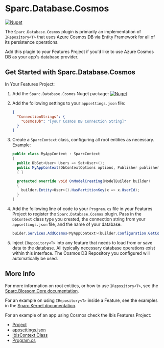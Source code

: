 # Sparc.Database.Cosmos

[![Nuget](https://img.shields.io/nuget/v/Sparc.Database.Cosmos?label=Sparc.Database.Cosmos)](https://www.nuget.org/packages/Sparc.Database.Cosmos/)

The `Sparc.Database.Cosmos` plugin is primarily an implementation of `IRepository<T>` that uses [Azure Cosmos DB](https://docs.microsoft.com/en-us/azure/cosmos-db/introduction) via Entity Framework for all of its persistence operations.

Add this plugin to your Features Project if you'd like to use Azure Cosmos DB as your app's database provider.

## Get Started with Sparc.Database.Cosmos

In Your Features Project:

1. Add the `Sparc.Database.Cosmos` Nuget package:
[![Nuget](https://img.shields.io/nuget/v/Sparc.Database.Cosmos?label=Sparc.Database.Cosmos)](https://www.nuget.org/packages/Sparc.Database.Cosmos/)
2. Add the following settings to your `appsettings.json` file:
	```json
	{
      "ConnectionStrings": {
        "CosmosDb": "[your Cosmos DB Connection String]"
	  }
	}
	```

3. Create a `SparcContext` class, configuring all root entities as necessary. Example:
    ```csharp
	public class MyAppContext : SparcContext
    {
      public DbSet<User> Users => Set<User>();
      public MyAppContext(DbContextOptions options, Publisher publisher) : base(options, publisher)
      { }

	  protected override void OnModelCreating(ModelBuilder builder)
	  {
	    builder.Entity<User>().HasPartitionKey(x => x.UserId);
	  }
	}
	```

4. Add the following line of code to your `Program.cs` file in your Features Project to register the `Sparc.Database.Cosmos` plugin. Pass in the `DbContext` class type you created, the connection string from your `appsettings.json` file, and the name of your database.
    ```csharp
    buider.Services.AddCosmos<MyAppContext>(builder.Configuration.GetConnectionString("CosmosDb"), "[your Database Name]");
	```

5. Inject `IRepository<T>` into any feature that needs to load from or save data to the database. All typically necessary database operations exist within this interface. The Cosmos DB Repository you configured will automatically be used.

## More Info

For more information on root entities, or how to use `IRepository<T>`, see the [Sparc.Blossom.Core documentation](/Sparc.Blossom.Core).

For an example on using `IRepository<T>` inside a Feature, see the examples in the [Sparc.Kernel documentation](/Sparc.Kernel).

For an example of an app using Cosmos check the Ibis Features Project:

- [Project](https://github.com/sparc-coop/ibis/tree/main/Ibis.Features)
- [appsettings.json](https://github.com/sparc-coop/ibis/blob/main/Ibis.Features/appsettings.json)
- [IbisContext Class](https://github.com/sparc-coop/ibis/blob/main/Ibis.Features/_Plugins/IbisContext.cs)
- [Program.cs](https://github.com/sparc-coop/ibis/blob/main/Ibis.Features/Program.cs)
